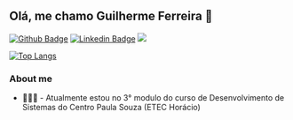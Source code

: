 ## Olá, me chamo Guilherme Ferreira 👋


[![Github Badge](https://img.shields.io/badge/-Github-000?style=flat-square&logo=Github&logoColor=white&link=https://github.com/gfferreiira)](https://github.com/gfferreiira)
[![Linkedin Badge](https://img.shields.io/badge/-LinkedIn-blue?style=flat-square&logo=Linkedin&logoColor=white&link=https://www.linkedin.com/in/guilherme-ferreira/)](https://www.linkedin.com/in/guilherme-ferreira/)
<a href="https://www.instagram.com/g.fferreiira" alt="Instagram" target="_blank">
  <img src="https://img.shields.io/badge/-Instagram-DF0174?style=for-the-badge&labelColor=DF0174&logo=instagram&logoColor=white&link=https://www.instagram.com/g.fferreiira">
</a>

[![Top Langs](https://github-readme-stats.vercel.app/api/top-langs/?username=gfferreiira&layout=compact)](https://github.com/gfferreiira/github-readme-stats)

### About me

- 👨🏼‍🏫 - Atualmente estou no 3° modulo do curso de Desenvolvimento de Sistemas do Centro Paula Souza (ETEC Horácio) 
